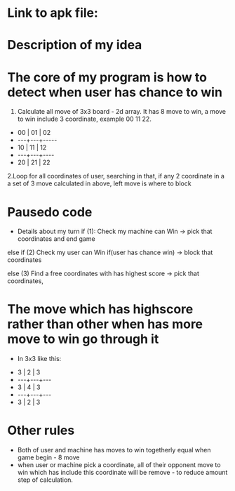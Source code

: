 # Link to apk file: 
# Description of my idea

# The core of my program is how to detect when user has chance to win
1. Calculate all move of 3x3 board - 2d array. It has 8 move to win, a move to win include 3 coordinate, example 00 11 22.
 *   00 | 01 | 02
 *  ---+---+-----
 *   10 | 11 | 12
 *  ---+---+----
 *   20 | 21 | 22

2.Loop for all coordinates of user, searching in that, if any 2 coordinate in a a set of 3 move calculated in above, left move is where to block   


# Pausedo code 
- Details about my turn 
if (1): Check my machine can Win -> pick that coordinates and end game

else if (2) Check my user can Win if(user has chance win) -> block that coordinates 

else (3) Find a free coordinates with has highest score -> pick that coordinates, 

# The move which has highscore rather than other when has more move to win go through it
- In 3x3 like this:
 *   3 | 2 | 3
 *  ---+---+---
 *   3 | 4 | 3
 *  ---+---+---
 *   3 | 2 | 3


# Other rules
- Both of user and machine has moves to win togetherly equal when game begin - 8 move
- when user or machine pick a coordinate, all of their opponent move to win which has include this coordinate will be remove - to reduce amount step of calculation.
    

